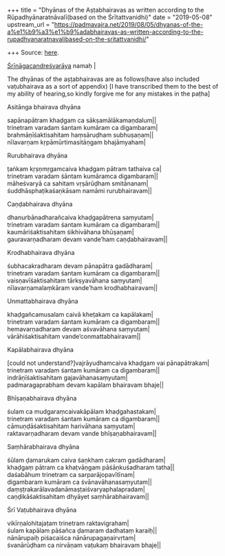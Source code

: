 +++
title = "Dhyānas of the Aṣṭabhairavas as written according to the Rūpadhyānaratnāvalī(based on the Śrītattvanidhi)"
date = "2019-05-08"
upstream_url = "https://padmavajra.net/2019/08/05/dhyanas-of-the-a%e1%b9%a3%e1%b9%adabhairavas-as-written-according-to-the-rupadhyanaratnavalibased-on-the-sritattvanidhi/"

+++
Source: [here](https://padmavajra.net/2019/08/05/dhyanas-of-the-a%e1%b9%a3%e1%b9%adabhairavas-as-written-according-to-the-rupadhyanaratnavalibased-on-the-sritattvanidhi/).

[Śrīnāgacandreśvarāya](http://www.kamakotimandali.com/blog/index.php?p=1582&more=1&c=1&tb=1&pb=1)
namaḥ \|

The dhyānas of the aṣṭabhairavas are as follows(have also included
vaṭubhairava as a sort of appendix) \[I have transcribed them to the
best of my ability of hearing,so kindly forgive me for any mistakes in
the paṭha\]

Asitānga bhairava dhyāna

sapānapātram khaḍgam ca sākṣamālākamaṇdalum\|\|  
trinetram varadam śantam kumāram ca digambaram\|  
brahmāṇīśaktisahitam haṃsāruḍham subhuṣaṇam\|\|  
nīlavarṇam kṛpāmūrtimasitāṇgam bhajāmyaham\|

Rurubhairava dhyāna

ṭaṅkam kṛṣṇmṛgamcaiva khaḍgam pātram tathaiva ca\|  
trinetram varadam śāntam kumāramca digambaram\|\|  
māheśvaryā ca sahitam vṛṣārūḍham smitānanam\|  
śuddhāsphaṭikaśaṇkāsam namāmi rurubhairavam\|\|

Caṇḍabhairava dhyāna

dhanurbānadharañcaiva khaḍgapātrena saṃyutam\|  
trinetram varadam śantam kumāram ca digambaram\|\|  
kaumāriśaktisahitam śikhivāhana bhūṣaṇam\|  
gauravarṇadharam devam vande’ham caṇḍabhairavam\|\|

Krodhabhairava dhyāna

śubhacakradharam devam pānapātra gadādharam\|  
trinetram varadam śantam kumāram ca digambaram\|\|  
vaisṇavīśaktisahitam tārkṣyavāhana saṃyutam\|  
nīlavarṇamalaṃkāram vande’ham krodhabhairavam\|\|

Unmattabhairava dhyāna

khaḍgañcamusalam caivā kheṭakam ca kapālakam\|  
trinetram varadam śantam kumāram ca digambaram\|\|  
hemavarṇadharam devam aśvavāhana saṃyutam\|  
vārāhiśaktisahitam vande’conmattabhairavam\|\|

Kapālabhairava dhyāna

\[could not understand?\]vajrāyudhamcaiva khaḍgam vai pānapātrakam\|  
trinetram varadam śantam kumāram ca digambaram\|\|  
indrāṇīśaktisahitam gajavāhanasaṃyutam\|  
padmaragaprabham devam kapālam bhairavam bhaje\|\|

Bhīṣaṇabhairava dhyāna

śulam ca mudgaraṃcaivakāpālam khaḍgahastakam\|  
trinetram varadam śantam kumāram ca digambaram\|\|  
cāmuṇḍāśaktisahitam harivāhana saṃyutam\|  
raktavarṇadharam devam vande bhīṣaṇabhairavam\|\|

Saṃhārabhairava dhyāna

śūlam ḍamarukam caiva śaṇkham cakram gadādharam\|  
khaḍgaṃ pātram ca khaṭvāṇgam pāśāṇkuśadharam tatha\|\|  
daśabāhum trinetram ca sarparājopavītīnam\|  
digambaram kumāram ca śvānavāhanasaṃyutam\|\|  
daṃṣṭrakarālavadanāmaṣṭaiśvaryaphalapradam\|  
caṇḍikāśaktisahitam dhyāyet saṃhārabhairavam\|\|

Śrī Vaṭubhairava dhyāna

vikīrṇalohitajaṭam trinetram raktavigraham\|  
śulam kapālam pāśañca ḍamaram dadhataṃ karaiḥ\|\|  
nānārupaiḥ piśacaiśca nānārupagaṇairvṛtam\|  
śvanārūḍham ca nirvāṇam vaṭukaṃ bhairavam bhaje\|\|




